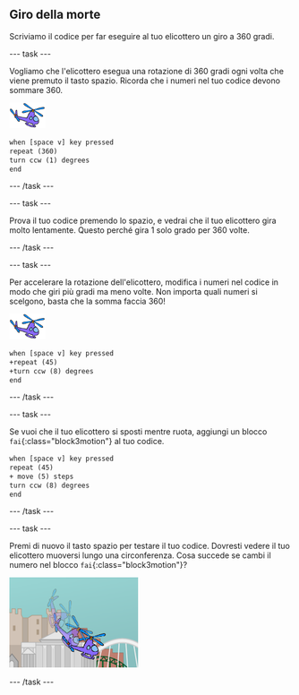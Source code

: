 ## Giro della morte

Scriviamo il codice per far eseguire al tuo elicottero un giro a 360 gradi.

--- task ---

Vogliamo che l'elicottero esegua una rotazione di 360 gradi ogni volta che viene premuto il tasto spazio. Ricorda che i numeri nel tuo codice devono sommare 360.

![sprite elicottero](images/helicopter-sprite.png)

```blocks3
when [space v] key pressed
repeat (360)
turn ccw (1) degrees
end
```

--- /task ---

--- task ---

Prova il tuo codice premendo lo spazio, e vedrai che il tuo elicottero gira molto lentamente. Questo perché gira 1 solo grado per 360 volte.

--- /task ---

--- task ---

Per accelerare la rotazione dell'elicottero, modifica i numeri nel codice in modo che giri più gradi ma meno volte. Non importa quali numeri si scelgono, basta che la somma faccia 360!

![sprite elicottero](images/helicopter-sprite.png)

```blocks3
when [space v] key pressed
+repeat (45)
+turn ccw (8) degrees
end
```

--- /task ---

--- task ---

Se vuoi che il tuo elicottero si sposti mentre ruota, aggiungi un blocco `fai`{:class="block3motion"} al tuo codice.

```blocks3
when [space v] key pressed
repeat (45)
+ move (5) steps
turn ccw (8) degrees
end
```

--- /task ---

--- task ---

Premi di nuovo il tasto spazio per testare il tuo codice. Dovresti vedere il tuo elicottero muoversi lungo una circonferenza. Cosa succede se cambi il numero nel blocco `fai`{:class="block3motion"}?

![giro dell´elicottero](images/toys-helicopter-360-move-test.png)

--- /task ---

